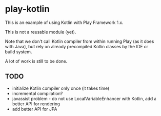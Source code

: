 play-kotlin
===========

This is an example of using Kotlin with Play Framework 1.x.

This is not a reusable module (yet).

Note that we don't call Kotlin compiler from within running Play (as it does with Java),
but rely on already precompiled Kotlin classes by the IDE or build system.

A lot of work is still to be done.

## TODO

- initialize Kotlin compiler only once (it takes time)
- incremental compilation?
- javassist problem - do not use LocalVariableEnhancer with Kotlin, add a better API for rendering
- add better API for JPA
